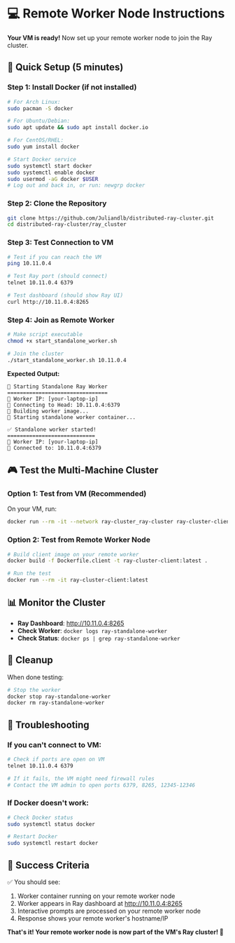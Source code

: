 # 💻 Remote Worker Node Instructions

**Your VM is ready!** Now set up your remote worker node to join the Ray cluster.

## 🚀 Quick Setup (5 minutes)

### **Step 1: Install Docker (if not installed)**
```bash
# For Arch Linux:
sudo pacman -S docker

# For Ubuntu/Debian:
sudo apt update && sudo apt install docker.io

# For CentOS/RHEL:
sudo yum install docker

# Start Docker service
sudo systemctl start docker
sudo systemctl enable docker
sudo usermod -aG docker $USER
# Log out and back in, or run: newgrp docker
```

### **Step 2: Clone the Repository**
```bash
git clone https://github.com/Juliandlb/distributed-ray-cluster.git
cd distributed-ray-cluster/ray_cluster
```

### **Step 3: Test Connection to VM**
```bash
# Test if you can reach the VM
ping 10.11.0.4

# Test Ray port (should connect)
telnet 10.11.0.4 6379

# Test dashboard (should show Ray UI)
curl http://10.11.0.4:8265
```

### **Step 4: Join as Remote Worker**
```bash
# Make script executable
chmod +x start_standalone_worker.sh

# Join the cluster
./start_standalone_worker.sh 10.11.0.4
```

**Expected Output:**
```
🤖 Starting Standalone Ray Worker
================================
📍 Worker IP: [your-laptop-ip]
🔗 Connecting to Head: 10.11.0.4:6379
🔨 Building worker image...
🚀 Starting standalone worker container...

✅ Standalone worker started!
============================
📍 Worker IP: [your-laptop-ip]
🔗 Connected to: 10.11.0.4:6379
```

## 🎮 Test the Multi-Machine Cluster

### **Option 1: Test from VM (Recommended)**
On your VM, run:
```bash
docker run --rm -it --network ray-cluster_ray-cluster ray-cluster-client:latest
```

### **Option 2: Test from Remote Worker Node**
```bash
# Build client image on your remote worker
docker build -f Dockerfile.client -t ray-cluster-client:latest .

# Run the test
docker run --rm -it ray-cluster-client:latest
```

## 📊 Monitor the Cluster

- **Ray Dashboard**: http://10.11.0.4:8265
- **Check Worker**: `docker logs ray-standalone-worker`
- **Check Status**: `docker ps | grep ray-standalone-worker`

## 🧹 Cleanup

When done testing:
```bash
# Stop the worker
docker stop ray-standalone-worker
docker rm ray-standalone-worker
```

## 🔧 Troubleshooting

### **If you can't connect to VM:**
```bash
# Check if ports are open on VM
telnet 10.11.0.4 6379

# If it fails, the VM might need firewall rules
# Contact the VM admin to open ports 6379, 8265, 12345-12346
```

### **If Docker doesn't work:**
```bash
# Check Docker status
sudo systemctl status docker

# Restart Docker
sudo systemctl restart docker
```

## 🎯 Success Criteria

✅ You should see:
1. Worker container running on your remote worker node
2. Worker appears in Ray dashboard at http://10.11.0.4:8265
3. Interactive prompts are processed on your remote worker node
4. Response shows your remote worker's hostname/IP

**That's it! Your remote worker node is now part of the VM's Ray cluster! 🎉** 